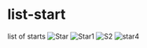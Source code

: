 # list-start
list of starts
![Star](https://github.com/farnounef/list-start/assets/127986586/8c4c94eb-29b8-421b-8c96-0030c15faf71)
![Star1](https://github.com/farnounef/list-start/assets/127986586/ec43dd5f-416d-4f4b-92f6-c45772d7f0e0)
![S2](https://github.com/farnounef/list-start/assets/127986586/d2fd1e01-845d-4b8e-86c0-afa1c0d70bb2)
![star4](https://github.com/farnounef/list-start/assets/127986586/4a3b0894-ffaa-4b2f-ad58-d06877effee8)
